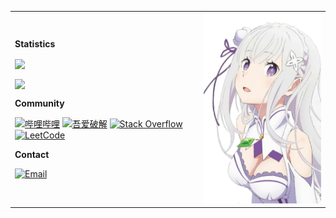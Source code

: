 <table>
  <tbody>
    <tr>
      <td width="60%">
        
**Statistics**
<p><img align="center" width="400" src="https://github-readme-stats.vercel.app/api?username=360736293&theme=transparent&include_all_commits=true&show_icons=true&hide_border=false" /></p>
<p><img align="center" width="300" src="https://github-readme-stats.vercel.app/api/top-langs/?username=360736293&theme=transparent&include_all_commits=true&show_icons=true&hide_border=false" /></p>

**Community**
<p> 
  <a href="https://space.bilibili.com/2503390"><img src="https://img.shields.io/badge/%E5%93%94%E5%93%A9%E5%93%94%E5%93%A9-0079FF?style=flat&logo=bilibili&logoColor=white" height="25px" alt="哔哩哔哩"></a>
  <a href="https://www.52pojie.cn/home.php?mod=space&uid=1718804&do=thread&view=me&from=space"><img src="https://img.shields.io/badge/%E5%90%BE%E7%88%B1%E7%A0%B4%E8%A7%A3-E31111?style=flat&logoColor=white" height="25px" alt="吾爱破解"></a>
  <a href="https://stackoverflow.com/users/15413886/guardian"><img src="https://img.shields.io/badge/Stack Overflow-F48024?style=flat&logo=Stack Overflow&logoColor=white" height="25px" alt="Stack Overflow"></a>
  <a href="https://leetcode.cn/u/guardian-6/"><img src="https://img.shields.io/badge/LeetCode-FFA116?style=flat&logo=LeetCode&logoColor=white" height="25px" alt="LeetCode"></a>
</p> 

**Contact**
<p><a href="mailto:360736293@qq.com"><img alt="Email" src="https://img.shields.io/badge/Email-360736293@qq.com-blue?style=flat-square&logo=gmail"></a></p>
      </td>
      <td width="40%"><img src="https://raw.githubusercontent.com/360736293/ImageHosting/main/emilia.png"/></td>
    </tr>
  </tbody>
</table>






